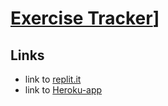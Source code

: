# [Exercise Tracker](https://www.freecodecamp.org/learn/apis-and-microservices/apis-and-microservices-projects/exercise-tracker)]

## Links

- link to [replit.it](https://replit.com/@DvirYadai/Exercise-Tracker#server.js)
- link to [Heroku-app](https://floating-ridge-65793.herokuapp.com/)
